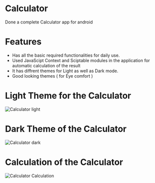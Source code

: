 # Calculator
Done a complete Calculator app for android 

# Features
- Has all the basic required functionalities for daily use.
- Used JavaScipt Context and Sciptable modules in the application for automatic calculation of the result
- It has diffrent themes for Light as well as Dark mode.
- Good looking themes ( for Eye comfort )

# Light Theme for the Calculator
![Calculator light](https://github.com/Pvamsi02/Calculator/assets/112920388/fee232b4-c386-4dfe-a30c-1b64e1b93d43)

# Dark Theme of the Calculator
![Calculator dark](https://github.com/Pvamsi02/Calculator/assets/112920388/a932934b-76cb-4caa-938c-b881bbcfb50c)

# Calculation of the Calculator
![Calculator Calculation](https://github.com/Pvamsi02/Calculator/assets/112920388/cb042c79-18cb-4c15-9c8c-535f0deb5e4f)

